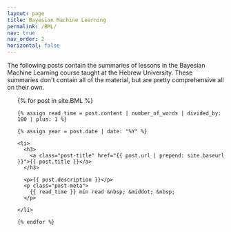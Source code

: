 ```yaml
---
layout: page
title: Bayesian Machine Learning
permalink: /BML/
nav: true
nav_order: 2
horizontal: false
---
```



The following posts contain the summaries of lessons in the Bayesian Machine Learning course taught at the Hebrew University. These summaries don't contain all of the material, but are pretty comprehensive all on their own.


<div class="post">

  <ul class="post-list">
    {% for post in site.BML %}

    {% assign read_time = post.content | number_of_words | divided_by: 180 | plus: 1 %}

    {% assign year = post.date | date: "%Y" %}

    <li>
      <h3>
        <a class="post-title" href="{{ post.url | prepend: site.baseurl }}">{{ post.title }}</a>
      </h3>

      <p>{{ post.description }}</p>
      <p class="post-meta">
        {{ read_time }} min read &nbsp; &middot; &nbsp;
      </p>

    </li>

    {% endfor %}
  </ul>
</div>
